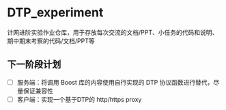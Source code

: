 # DTP_experiment
计网进阶实验作业仓库，用于存放每次交流的文档/PPT、小任务的代码和说明、期中期末考察的代码/文档/PPT等

## 下一阶段计划

- [ ] 服务端：将调用 Boost 库的内容使用自行实现的 DTP 协议函数进行替代，尽量保证兼容性
- [ ] 客户端：实现一个基于DTP的 http/https proxy
